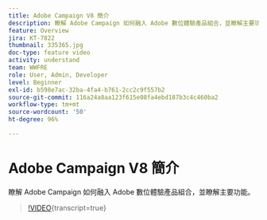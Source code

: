 ```yaml
---
title: Adobe Campaign V8 簡介
description: 瞭解 Adobe Campaign 如何融入 Adobe 數位體驗產品組合，並瞭解主要功能。
feature: Overview
jira: KT-7822
thumbnail: 335365.jpg
doc-type: feature video
activity: understand
team: WWFRE
role: User, Admin, Developer
level: Beginner
exl-id: b598e7ac-32ba-4fa4-b761-2cc2c9f557b2
source-git-commit: 116a24a8aa123f615e08fa4ebd187b3c4c460ba2
workflow-type: tm+mt
source-wordcount: '50'
ht-degree: 96%

---
```


# Adobe Campaign V8 簡介

瞭解 Adobe Campaign 如何融入 Adobe 數位體驗產品組合，並瞭解主要功能。

>[!VIDEO](https://video.tv.adobe.com/v/335365?quality=12&learn=on){transcript=true}
